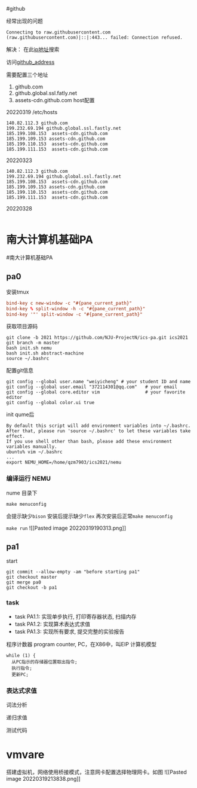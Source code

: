 #github

经常出现的问题
```shell
Connecting to raw.githubusercontent.com (raw.githubusercontent.com)|::|:443... failed: Connection refused.
```

解决：
在此[ip地址](https://www.ipaddress.com/)搜索

访问[github_address](https://ipaddress.com/website/github.com)

需要配置三个地址
1. github.com
2. github.global.ssl.fatly.net
3. assets-cdn.github.com
host配置

20220319
/etc/hosts
```host
140.82.112.3 github.com 
199.232.69.194 github.global.ssl.fastly.net
185.199.108.153  assets-cdn.github.com
185.199.109.153 assets-cdn.github.com
185.199.110.153  assets-cdn.github.com
185.199.111.153  assets-cdn.github.com

```


20220323
```hosts
140.82.112.3 github.com 
199.232.69.194 github.global.ssl.fastly.net
185.199.108.153  assets-cdn.github.com
185.199.109.153 assets-cdn.github.com
185.199.110.153  assets-cdn.github.com
185.199.111.153  assets-cdn.github.com
```

20220328

```hosts
```


# 南大计算机基础PA
#南大计算机基础PA



## pa0

安装tmux

```~/.tmux.conf
bind-key c new-window -c "#{pane_current_path}"
bind-key % split-window -h -c "#{pane_current_path}"
bind-key '"' split-window -c "#{pane_current_path}"
```
获取项目源码
```
git clone -b 2021 https://github.com/NJU-ProjectN/ics-pa.git ics2021
git branch -m master
bash init.sh nemu
bash init.sh abstract-machine
source ~/.bashrc
```



配置git信息
```shell
git config --global user.name "weiyicheng" # your student ID and name
git config --global user.email "372114301@qq.com"   # your email
git config --global core.editor vim                 # your favorite editor
git config --global color.ui true
```


init qume后
```shell
By default this script will add environment variables into ~/.bashrc.
After that, please run 'source ~/.bashrc' to let these variables take effect.
If you use shell other than bash, please add these environment variables manually.
ubuntu% vim ~/.bashrc 
...
export NEMU_HOME=/home/qzm7903/ics2021/nemu 
```



### 编译运行 NEMU
nume 目录下
```shell
make menuconfig
```

会提示缺少`bison`
安装后提示缺少`flex`
再次安装后正常`make menuconfig`

`make run`
![[Pasted image 20220319190313.png]]



## pa1
start
```shell
git commit --allow-empty -am "before starting pa1"
git checkout master
git merge pa0
git checkout -b pa1
```


### task
-   task PA1.1: 实现单步执行, 打印寄存器状态, 扫描内存
-   task PA1.2: 实现算术表达式求值
-   task PA1.3: 实现所有要求, 提交完整的实验报告


程序计数器 program counter, PC，在X86中，叫EIP
计算机模型

```
while (1) {
  从PC指示的存储器位置取出指令;
  执行指令;
  更新PC;
```

### 表达式求值

词法分析


递归求值



测试代码


# vmvare
搭建虚拟机，网络使用桥接模式，注意网卡配置选择物理网卡。如图
![[Pasted image 20220319213838.png]]




